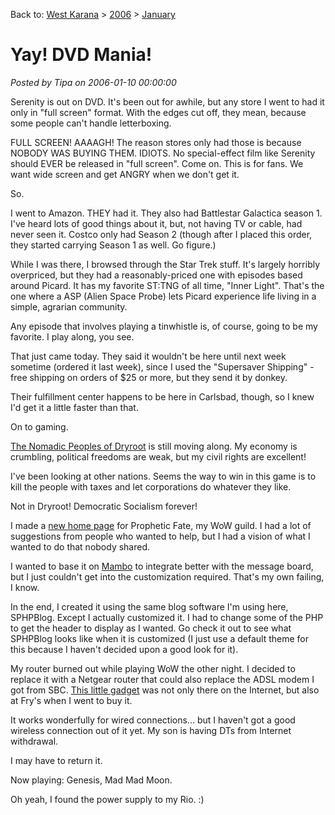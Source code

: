 Back to: [West Karana](/posts/westkarana.md) > [2006](/posts/2006/westkarana.md) > [January](./westkarana.md)
# Yay! DVD Mania!

*Posted by Tipa on 2006-01-10 00:00:00*

Serenity is out on DVD. It's been out for awhile, but any store I went to had it only in "full screen" format. With the edges cut off, they mean, because some people can't handle letterboxing.

FULL SCREEN! AAAAGH! The reason stores only had those is because NOBODY WAS BUYING THEM. IDIOTS. No special-effect film like Serenity should EVER be released in "full screen". Come on. This is for fans. We want wide screen and get ANGRY when we don't get it.

So.

I went to Amazon. THEY had it. They also had Battlestar Galactica season 1. I've heard lots of good things about it, but, not having TV or cable, had never seen it. Costco only had Season 2 (though after I placed this order, they started carrying Season 1 as well. Go figure.)

While I was there, I browsed through the Star Trek stuff. It's largely horribly overpriced, but they had a reasonably-priced one with episodes based around Picard. It has my favorite ST:TNG of all time, "Inner Light". That's the one where a ASP (Alien Space Probe) lets Picard experience life living in a simple, agrarian community.

Any episode that involves playing a tinwhistle is, of course, going to be my favorite. I play along, you see.

That just came today. They said it wouldn't be here until next week sometime (ordered it last week), since I used the "Supersaver Shipping" - free shipping on orders of $25 or more, but they send it by donkey.

Their fulfillment center happens to be here in Carlsbad, though, so I knew I'd get it a little faster than that.

On to gaming.

[The Nomadic Peoples of Dryroot](http://www.nationstates.net/dryroot) is still moving along. My economy is crumbling, political freedoms are weak, but my civil rights are excellent!

I've been looking at other nations. Seems the way to win in this game is to kill the people with taxes and let corporations do whatever they like.

Not in Dryroot! Democratic Socialism forever!

I made a [new home page](http://fate.westkarana.com) for Prophetic Fate, my WoW guild. I had a lot of suggestions from people who wanted to help, but I had a vision of what I wanted to do that nobody shared.

I wanted to base it on [Mambo](http://www.mamboserver.com/) to integrate better with the message board, but I just couldn't get into the customization required. That's my own failing, I know.

In the end, I created it using the same blog software I'm using here, SPHPBlog. Except I actually customized it. I had to change some of the PHP to get the header to display as I wanted. Go check it out to see what SPHPBlog looks like when it is customized (I just use a default theme for this because I haven't decided upon a good look for it).

My router burned out while playing WoW the other night. I decided to replace it with a Netgear router that could also replace the ADSL modem I got from SBC. [This little gadget](http://www.netgear.com/products/details/DG834G.php) was not only there on the Internet, but also at Fry's when I went to buy it.

It works wonderfully for wired connections... but I haven't got a good wireless connection out of it yet. My son is having DTs from Internet withdrawal.

I may have to return it.

Now playing: Genesis, Mad Mad Moon.

Oh yeah, I found the power supply to my Rio. :)
